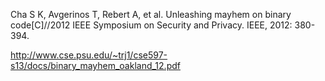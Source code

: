 Cha S K, Avgerinos T, Rebert A, et al. Unleashing mayhem on binary code[C]//2012 IEEE Symposium on Security and Privacy. IEEE, 2012: 380-394.

http://www.cse.psu.edu/~trj1/cse597-s13/docs/binary_mayhem_oakland_12.pdf
